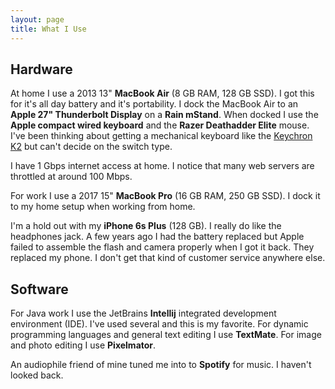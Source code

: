 ```yaml
---
layout: page
title: What I Use
---
```


## Hardware

At home I use a 2013 13" **MacBook Air** (8 GB RAM, 128 GB SSD). I got this for it's all day battery and it's portability. I dock the MacBook Air to an **Apple 27" Thunderbolt Display** on a **Rain mStand**. When docked I use the **Apple compact wired keyboard** and the **Razer Deathadder Elite** mouse. I've been thinking about getting a mechanical keyboard like the [Keychron K2](https://www.keychron.com/collections/keyboard/products/keychron-k2-wireless-mechanical-keyboard) but can't decide on the switch type.

I have 1 Gbps internet access at home. I notice that many web servers are throttled at around 100 Mbps.

For work I use a 2017 15" **MacBook Pro** (16 GB RAM, 250 GB SSD). I dock it to my home setup when working from home.

I'm a hold out with my **iPhone 6s Plus** (128 GB). I really do like the headphones jack. A few years ago I had the battery replaced but Apple failed to assemble the flash and camera properly when I got it back. They replaced my phone. I don't get that kind of customer service anywhere else.

## Software

For Java work I use the JetBrains **Intellij** integrated development environment (IDE). I've used several and this is my favorite. For dynamic programming languages and general text editing I use **TextMate**. For image and photo editing I use **Pixelmator**.

An audiophile friend of mine tuned me into to **Spotify** for music. I haven't looked back.
